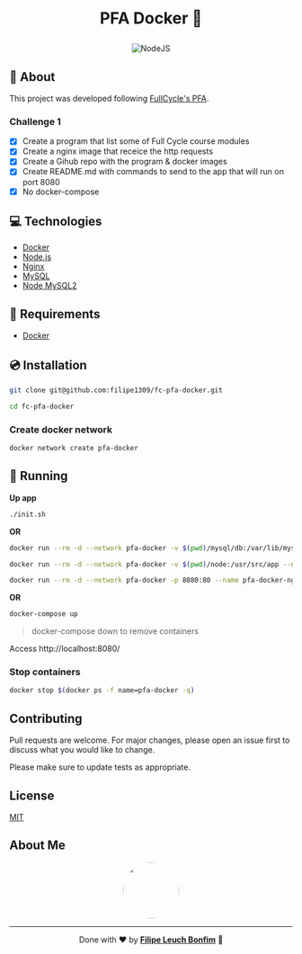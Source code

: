 # <p align="center">PFA Docker 🐋</p>

<p align="center">
<img src="https://img.shields.io/badge/nodejs-15.0-green" alt="NodeJS"/>
</p>

## 💬 About

This project was developed following [FullCycle's PFA](https://portal.code.education/lms/#/180/164/128/conteudos).

### Challenge 1

-   [x] Create a program that list some of Full Cycle course modules
-   [x] Create a nginx image that receice the http requests
-   [x] Create a Gihub repo with the program & docker images
-   [x] Create README.md with commands to send to the app that will run on port 8080
-   [x] No docker-compose

## :computer: Technologies

-   [Docker](https://www.docker.com/)
-   [Node.js](https://nodejs.org/en/)
-   [Nginx](https://www.nginx.com/)
-   [MySQL](https://www.mysql.com/)
-   [Node MySQL2](https://www.npmjs.com/package/mysql2)

## :scroll: Requirements

-   [Docker](https://www.docker.com/)

## :cd: Installation

```sh
git clone git@github.com:filipe1309/fc-pfa-docker.git
```

```sh
cd fc-pfa-docker
```

### Create docker network

```sh
docker network create pfa-docker
```

## :runner: Running

**Up app**

```sh
./init.sh
```

**OR**

```sh
docker run --rm -d --network pfa-docker -v $(pwd)/mysql/db:/var/lib/mysql --name pfa-docker-mysql devontherun/pfa-docker-mysql
```

```sh
docker run --rm -d --network pfa-docker -v $(pwd)/node:/usr/src/app --name pfa-docker-node devontherun/pfa-docker-node
```

```sh
docker run --rm -d --network pfa-docker -p 8080:80 --name pfa-docker-nginx devontherun/pfa-docker-nginx
```

**OR**

```sh
docker-compose up
```

> docker-compose down to remove containers

Access http://localhost:8080/

### Stop containers

```sh
docker stop $(docker ps -f name=pfa-docker -q)
```

## Contributing

Pull requests are welcome. For major changes, please open an issue first to discuss what you would like to change.

Please make sure to update tests as appropriate.

## License

[MIT](https://choosealicense.com/licenses/mit/)

## About Me

<p align="center">
    <a style="font-weight: bold" href="https://www.linkedin.com/in/filipe1309/">
    <img style="border-radius:50%" width="100px; "src="https://avatars.githubusercontent.com/u/2081014?s=60&v=4"/>
    </a>
</p>

---

<p align="center">
Done with ♥ by <a style="font-weight: bold" href="https://www.linkedin.com/in/filipe1309/">Filipe Leuch Bonfim</a> 🖖

</p>
